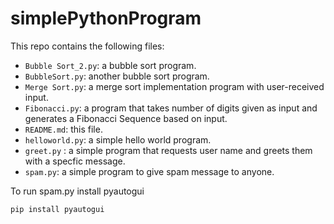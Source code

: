 # simplePythonProgram

This repo contains the following files:
- `Bubble Sort_2.py`: a bubble sort program.
- `BubbleSort.py`: another bubble sort program.
- `Merge Sort.py`: a merge sort implementation program with user-received input. 
- `Fibonacci.py`: a program that takes number of digits given as input and generates a Fibonacci Sequence based on input.
- `README.md`: this file.
- `helloworld.py`: a simple hello world program.
- `greet.py` : a simple program that requests user name and greets them with a specfic message.
- `spam.py`: a simple program to give spam message to anyone.

To run spam.py install pyautogui
<pre>
<code>pip install pyautogui</code>
</pre>
